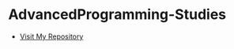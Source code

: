 # AdvancedProgramming-Studies
* [Visit My Repository](https://github.com/Mustafa-Deveci/AdvancedProgramming-Studies.git)

